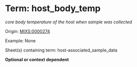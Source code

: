 # Term: host_body_temp

*core body temperature of the host when sample was collected*

Origin: [MIXS:0000274](https://w3id.org/mixs/0000274)

Example: None

Sheet(s) containing term: host-associated_sample_data

**Optional or context dependent**